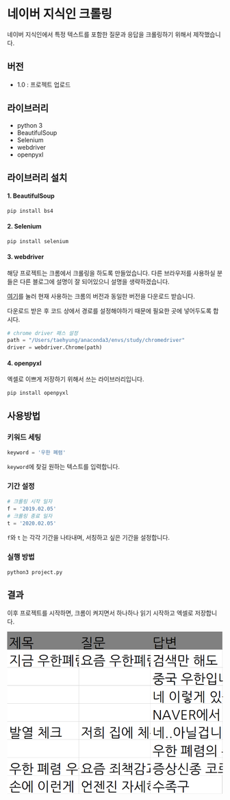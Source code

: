 # 네이버 지식인 크롤링

네이버 지식인에서 특정 텍스트를 포함한 질문과 응답을 크롤링하기 위해서 제작했습니다.

## 버전
- 1.0 : 프로젝트 업로드


## 라이브러리
- python 3
- BeautifulSoup
- Selenium
- webdriver
- openpyxl

## 라이브러리 설치
#### 1. BeautifulSoup

```shell
pip install bs4
```

#### 2. Selenium

```shell
pip install selenium
```

#### 3. webdriver
해당 프로젝트는 크롬에서 크롤링을 하도록 만들었습니다. 다른 브라우저를 사용하실 분들은 다른 블로그에 설명이 잘 되어있으니 설명을 생략하겠습니다.

[여기](https://sites.google.com/a/chromium.org/chromedriver/downloads)를 눌러 현재 사용하는 크롬의 버전과 동일한 버전을 다운로드 받습니다.

다운로드 받은 후 코드 상에서 경로를 설정해야하기 때문에 필요한 곳에 넣어두도록 합시다.
```python
# chrome driver 패스 설정
path = "/Users/taehyung/anaconda3/envs/study/chromedriver"
driver = webdriver.Chrome(path)
```

#### 4. openpyxl
엑셀로 이쁘게 저장하기 위해서 쓰는 라이브러리입니다.
```shell
pip install openpyxl
```

## 사용방법 

### 키워드 세팅
```python
keyword = '우한 폐렴'
```

`keyword`에 찾길 원하는 텍스트를 입력합니다.

### 기간 설정
```python
# 크롤링 시작 일자
f = '2019.02.05'
# 크롤링 종료 일자
t = '2020.02.05'
```

`f`와 `t` 는 각각 기간을 나타내며, 서칭하고 싶은 기간을 설정합니다.

### 실행 방법
```shell
python3 project.py
```

## 결과
이후 프로젝트를 시작하면, 크롬이 켜지면서 하나하나 읽기 시작하고 엑셀로 저장합니다. 

![screenshot](screenshot.png)

